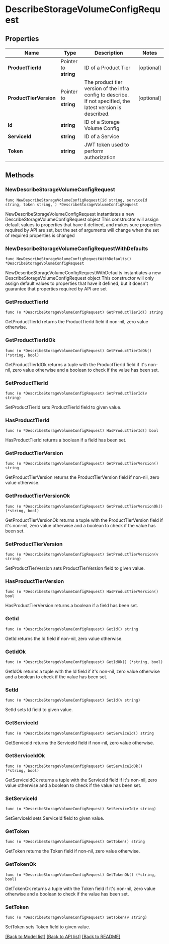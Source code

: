 # DescribeStorageVolumeConfigRequest

## Properties

Name | Type | Description | Notes
------------ | ------------- | ------------- | -------------
**ProductTierId** | Pointer to **string** | ID of a Product Tier | [optional] 
**ProductTierVersion** | Pointer to **string** | The product tier version of the infra config to describe. If not specified, the latest version is described. | [optional] 
**Id** | **string** | ID of a Storage Volume Config | 
**ServiceId** | **string** | ID of a Service | 
**Token** | **string** | JWT token used to perform authorization | 

## Methods

### NewDescribeStorageVolumeConfigRequest

`func NewDescribeStorageVolumeConfigRequest(id string, serviceId string, token string, ) *DescribeStorageVolumeConfigRequest`

NewDescribeStorageVolumeConfigRequest instantiates a new DescribeStorageVolumeConfigRequest object
This constructor will assign default values to properties that have it defined,
and makes sure properties required by API are set, but the set of arguments
will change when the set of required properties is changed

### NewDescribeStorageVolumeConfigRequestWithDefaults

`func NewDescribeStorageVolumeConfigRequestWithDefaults() *DescribeStorageVolumeConfigRequest`

NewDescribeStorageVolumeConfigRequestWithDefaults instantiates a new DescribeStorageVolumeConfigRequest object
This constructor will only assign default values to properties that have it defined,
but it doesn't guarantee that properties required by API are set

### GetProductTierId

`func (o *DescribeStorageVolumeConfigRequest) GetProductTierId() string`

GetProductTierId returns the ProductTierId field if non-nil, zero value otherwise.

### GetProductTierIdOk

`func (o *DescribeStorageVolumeConfigRequest) GetProductTierIdOk() (*string, bool)`

GetProductTierIdOk returns a tuple with the ProductTierId field if it's non-nil, zero value otherwise
and a boolean to check if the value has been set.

### SetProductTierId

`func (o *DescribeStorageVolumeConfigRequest) SetProductTierId(v string)`

SetProductTierId sets ProductTierId field to given value.

### HasProductTierId

`func (o *DescribeStorageVolumeConfigRequest) HasProductTierId() bool`

HasProductTierId returns a boolean if a field has been set.

### GetProductTierVersion

`func (o *DescribeStorageVolumeConfigRequest) GetProductTierVersion() string`

GetProductTierVersion returns the ProductTierVersion field if non-nil, zero value otherwise.

### GetProductTierVersionOk

`func (o *DescribeStorageVolumeConfigRequest) GetProductTierVersionOk() (*string, bool)`

GetProductTierVersionOk returns a tuple with the ProductTierVersion field if it's non-nil, zero value otherwise
and a boolean to check if the value has been set.

### SetProductTierVersion

`func (o *DescribeStorageVolumeConfigRequest) SetProductTierVersion(v string)`

SetProductTierVersion sets ProductTierVersion field to given value.

### HasProductTierVersion

`func (o *DescribeStorageVolumeConfigRequest) HasProductTierVersion() bool`

HasProductTierVersion returns a boolean if a field has been set.

### GetId

`func (o *DescribeStorageVolumeConfigRequest) GetId() string`

GetId returns the Id field if non-nil, zero value otherwise.

### GetIdOk

`func (o *DescribeStorageVolumeConfigRequest) GetIdOk() (*string, bool)`

GetIdOk returns a tuple with the Id field if it's non-nil, zero value otherwise
and a boolean to check if the value has been set.

### SetId

`func (o *DescribeStorageVolumeConfigRequest) SetId(v string)`

SetId sets Id field to given value.


### GetServiceId

`func (o *DescribeStorageVolumeConfigRequest) GetServiceId() string`

GetServiceId returns the ServiceId field if non-nil, zero value otherwise.

### GetServiceIdOk

`func (o *DescribeStorageVolumeConfigRequest) GetServiceIdOk() (*string, bool)`

GetServiceIdOk returns a tuple with the ServiceId field if it's non-nil, zero value otherwise
and a boolean to check if the value has been set.

### SetServiceId

`func (o *DescribeStorageVolumeConfigRequest) SetServiceId(v string)`

SetServiceId sets ServiceId field to given value.


### GetToken

`func (o *DescribeStorageVolumeConfigRequest) GetToken() string`

GetToken returns the Token field if non-nil, zero value otherwise.

### GetTokenOk

`func (o *DescribeStorageVolumeConfigRequest) GetTokenOk() (*string, bool)`

GetTokenOk returns a tuple with the Token field if it's non-nil, zero value otherwise
and a boolean to check if the value has been set.

### SetToken

`func (o *DescribeStorageVolumeConfigRequest) SetToken(v string)`

SetToken sets Token field to given value.



[[Back to Model list]](../README.md#documentation-for-models) [[Back to API list]](../README.md#documentation-for-api-endpoints) [[Back to README]](../README.md)


